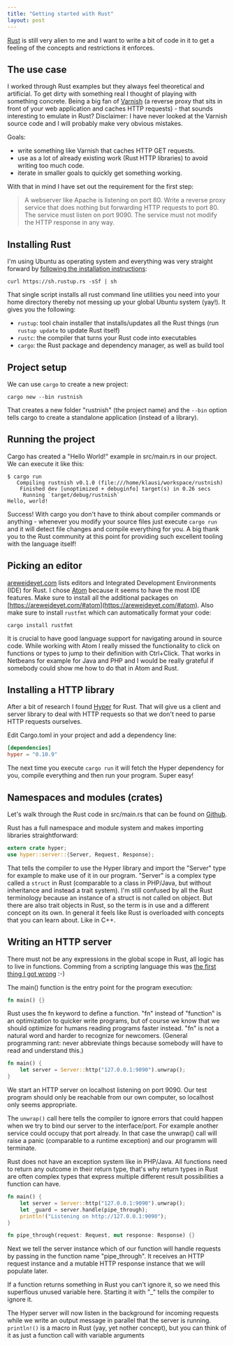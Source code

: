```yaml
---
title: "Getting started with Rust"
layout: post
---
```


[Rust](https://www.rust-lang.org) is still very alien to me and I want to write
a bit of code in it to get a feeling of the concepts and restrictions it enforces.

## The use case

I worked through Rust examples but they always feel theoretical and artificial.
To get dirty with something real I thought of playing with something concrete.
Being a big fan of [Varnish](https://varnish-cache.org/) (a reverse proxy that
sits in front of your web application and caches HTTP requests) - that sounds
interesting to emulate in Rust? Disclaimer: I have never looked at the Varnish
source code and I will probably make very obvious mistakes.

Goals:
* write something like Varnish that caches HTTP GET requests.
* use as a lot of already existing work (Rust HTTP libraries) to avoid writing
too much code.
* iterate in smaller goals to quickly get something working.

With that in mind I have set out the requirement for the first step:

> A webserver like Apache is listening on port 80. Write a reverse proxy
> service that does nothing but forwarding HTTP requests to port 80. The service
> must listen on port 9090. The service must not modify the HTTP response in any
> way.

## Installing Rust

I'm using Ubuntu as operating system and everything was very straight forward
by [following the installation
instructions](https://www.rust-lang.org/en-US/install.html):

```
curl https://sh.rustup.rs -sSf | sh
```

That single script installs all rust command line utilities you need into your
home directory thereby not messing up your global Ubuntu system (yay!). It
gives you the following:

* ```rustup```: tool chain installer that installs/updates all the Rust things
(run ```rustup update``` to update Rust itself)
* ```rustc```: the compiler that turns your Rust code into executables
* ```cargo```: the Rust package and dependency manager, as well as build tool

## Project setup

We can use ```cargo``` to create a new project:

```
cargo new --bin rustnish
```

That creates a new folder "rustnish" (the project name) and the ```--bin```
option tells cargo to create a standalone application (instead of a library).

## Running the project

Cargo has created a "Hello World!" example in src/main.rs in our project. We
can execute it like this:

```
$ cargo run
   Compiling rustnish v0.1.0 (file:///home/klausi/workspace/rustnish)
    Finished dev [unoptimized + debuginfo] target(s) in 0.26 secs
     Running `target/debug/rustnish`
Hello, world!
```

Success! With cargo you don't have to think about compiler commands or anything -
 whenever you modify your source files just execute ```cargo run``` and it
will detect file changes and compile everything for you. A big thank you to the
Rust community at this point for providing such excellent tooling with the
language itself!

## Picking an editor

[areweideyet.com](https://areweideyet.com/) lists editors and Integrated
Development Environments (IDE) for Rust. I chose [Atom](https://atom.io/)
because it seems to have the most IDE features. Make sure to install all the
additional packages on
[https://areweideyet.com/#atom](https://areweideyet.com/#atom). Also make sure
to install ```rustfmt``` which can automatically format your code:

```
cargo install rustfmt
```

It is crucial to have good language support for navigating around in source
code. While working with Atom I really missed the functionality to click on
functions or types to jump to their definition with Ctrl+Click. That works in
Netbeans for example for Java and PHP and I would be really grateful if
somebody could show me how to do that in Atom and Rust.

## Installing a HTTP library

After a bit of research I found [Hyper](https://hyper.rs/) for Rust. That will
give us a client and server library to deal with HTTP requests so that we don't
need to parse HTTP requests ourselves.

Edit Cargo.toml in your project and add a dependency line:

```toml
[dependencies]
hyper = "0.10.9"
```

The next time you execute ```cargo run``` it will fetch the Hyper dependency
for you, compile everything and then run your program. Super easy!

## Namespaces and modules (crates)

Let's walk through the Rust code in src/main.rs that can be found on [Github](https://github.com/klausi/rustnish).

Rust has a full namespace and module system and makes importing libraries straightforward:

```rust
extern crate hyper;
use hyper::server::{Server, Request, Response};
```

That tells the compiler to use the Hyper library and import the "Server" type for example to make use of it in our program. "Server" is a complex type called a ```struct``` in Rust (comparable to a class in PHP/Java, but without inheritance and instead a trait system). I'm still confused by all the Rust terminology because an instance of a struct is not called on object. But there are also trait objects in Rust, so the term is in use and a different concept on its own. In general it feels like Rust is overloaded with concepts that you can learn about. Like in C++. 

## Writing an HTTP server

There must not be any expressions in the global scope in Rust, all logic has to live in functions. Comming from a scripting language this was [the first thing I got wrong](http://stackoverflow.com/questions/41086033/how-do-i-start-a-web-server-in-rust-with-hyper) :-)

The main() function is the entry point for the program execution:

```rust
fn main() {}
```

Rust uses the fn keyword to define a function. "fn" instead of "function" is an optimization to quicker write programs, but of course we know that we should optimize for humans reading programs faster instead. "fn" is not a natural word and harder to recognize for newcomers. (General programming rant: never abbreviate things because somebody will have to read and understand this.)

```rust
fn main() {
    let server = Server::http("127.0.0.1:9090").unwrap();
}
```

We start an HTTP server on localhost listening on port 9090. Our test program should only be reachable from our own computer, so localhost only seems appropriate.

The ```unwrap()``` call here tells the compiler to ignore errors that could happen when we try to bind our server to the interface/port. For example another service could occupy that port already. In that case the unwrap() call will raise a panic (comparable to a runtime exception) and our programm will terminate.

Rust does not have an exception system like in PHP/Java. All functions need to return any outcome in their return type, that's why return types in Rust are often complex types that express multiple different result possibilities a function can have.

```rust
fn main() {
    let server = Server::http("127.0.0.1:9090").unwrap();
    let _guard = server.handle(pipe_through);
    println!("Listening on http://127.0.0.1:9090");
}

fn pipe_through(request: Request, mut response: Response) {}
```

Next we tell the server instance which of our function will handle requests by passing in the function name "pipe_through". It receives an HTTP request instance and a mutable HTTP response instance that we will populate later.

If a function returns something in Rust you can't ignore it, so we need this superflous unused variable here. Starting it with "_" tells the compiler to ignore it.

The Hyper server will now listen in the background for incoming requests while we write an output message in parallel that the server is running. ```println!()``` is a macro in Rust (yay, yet nother concept), but you can think of it as just a function call with variable arguments

